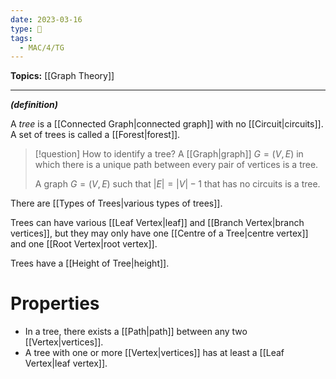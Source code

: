 ```yaml
---
date: 2023-03-16
type: 🧠
tags:
  - MAC/4/TG
---
```


**Topics:** [[Graph Theory]]

---

_**(definition)**_

A _tree_ is a [[Connected Graph|connected graph]] with no [[Circuit|circuits]]. A set of trees is called a [[Forest|forest]].

> [!question] How to identify a tree?
> A [[Graph|graph]] $G = (V, E)$ in which there is a unique path between every pair of vertices is a tree.
>
> A graph $G = (V, E)$ such that $|E| = |V| - 1$ that has no circuits is a tree.

There are [[Types of Trees|various types of trees]].

Trees can have various [[Leaf Vertex|leaf]] and [[Branch Vertex|branch vertices]], but they may only have one [[Centre of a Tree|centre vertex]] and one [[Root Vertex|root vertex]].

Trees have a [[Height of Tree|height]].

# Properties

- In a tree, there exists a [[Path|path]] between any two [[Vertex|vertices]].
- A tree with one or more [[Vertex|vertices]] has at least a [[Leaf Vertex|leaf vertex]].
